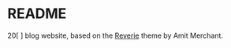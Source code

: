 # README

20[ ] blog website, based on the [Reverie](https://jekyllthemes.io/theme/reverie) theme by Amit Merchant.